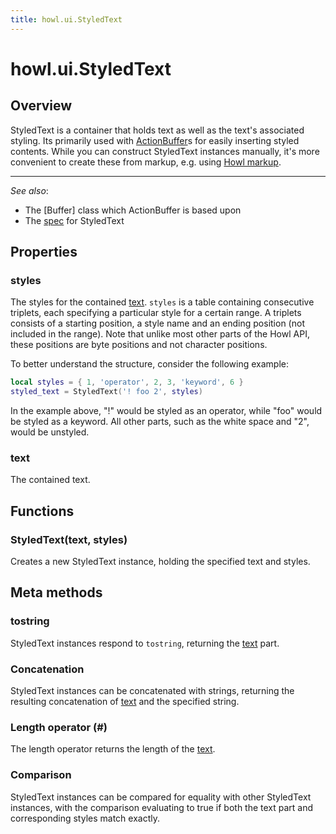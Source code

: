 ```yaml
---
title: howl.ui.StyledText
---
```


# howl.ui.StyledText

## Overview

StyledText is a container that holds text as well as the text's associated
styling. Its primarily used with [ActionBuffer]s for easily inserting styled
contents. While you can construct StyledText instances manually, it's more
convenient to create these from markup, e.g. using [Howl
markup](markup/howl.html).

---

_See also_:

- The [Buffer] class which ActionBuffer is based upon
- The [spec](../../spec/ui/styled_text_spec.html) for StyledText

## Properties

### styles

The styles for the contained [text]. `styles` is a table containing consecutive
triplets, each specifying a particular style for a certain range. A triplets
consists of a starting position, a style name and an ending position (not
included in the range). Note that unlike most other parts of the Howl API, these
positions are byte positions and not character positions.

To better understand the structure, consider the following example:

```lua
local styles = { 1, 'operator', 2, 3, 'keyword', 6 }
styled_text = StyledText('! foo 2', styles)
```
In the example above, "!" would be styled as an operator, while "foo" would be
styled as a keyword. All other parts, such as the white space and "2", would be
unstyled.

### text

The contained text.

## Functions

### StyledText(text, styles)

Creates a new StyledText instance, holding the specified text and styles.

[ActionBuffer]: action_buffer.html

## Meta methods

### tostring

StyledText instances respond to `tostring`, returning the [text] part.

### Concatenation

StyledText instances can be concatenated with strings, returning the resulting
concatenation of [text] and the specified string.

### Length operator (#)

The length operator returns the length of the [text].

[text]: #text

### Comparison

StyledText instances can be compared for equality with other StyledText
instances, with the comparison evaluating to true if both the text part and
corresponding styles match exactly.
